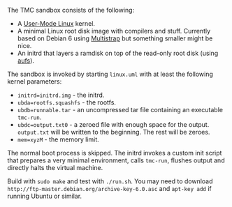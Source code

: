 
The TMC sandbox consists of the following:

- A [User-Mode Linux](http://user-mode-linux.sourceforge.net/) kernel.
- A minimal Linux root disk image with compilers and stuff. Currently based on Debian 6 using [Multistrap](http://wiki.debian.org/Multistrap) but something smaller might be nice.
- An initrd that layers a ramdisk on top of the read-only root disk (using [aufs](http://aufs.sourceforge.net/)).

The sandbox is invoked by starting `linux.uml` with at least the following kernel parameters:

- `initrd=initrd.img` - the initrd.
- `ubda=rootfs.squashfs` - the rootfs.
- `ubdb=runnable.tar` - an uncompressed tar file containing an executable `tmc-run`.
- `ubdc=output.txt0` - a zeroed file with enough space for the output. `output.txt` will be written to the beginning. The rest will be zeroes.
- `mem=xyzM` - the memory limit.

The normal boot process is skipped. The initrd invokes a custom init script that prepares a very minimal environment, calls `tmc-run`, flushes output and directly halts the virtual machine.

Build with `sudo make` and test with `./run.sh`.
You may need to download `http://ftp-master.debian.org/archive-key-6.0.asc` and `apt-key add` if running Ubuntu or similar.

